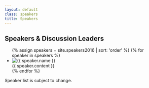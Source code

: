 ```yaml
---
layout: default
class: speakers
title: Speakers
---
```


<h2>Speakers & Discussion Leaders</h2>

  <ul class="speakers-list">
    {% assign speakers = site.speakers2016 | sort: 'order' %}
    {% for speaker in speakers %}
    <li class="speaker">
      <img class="speaker-img" src="{{ speaker.image | relative_url }}" alt="{{ speaker.name }}">
      <div class="speaker-bio">{{ speaker.content }}</div>
    </li>
    {% endfor %}
  </ul>

<p class="collections-tag">Speaker list is subject to change.</p>
